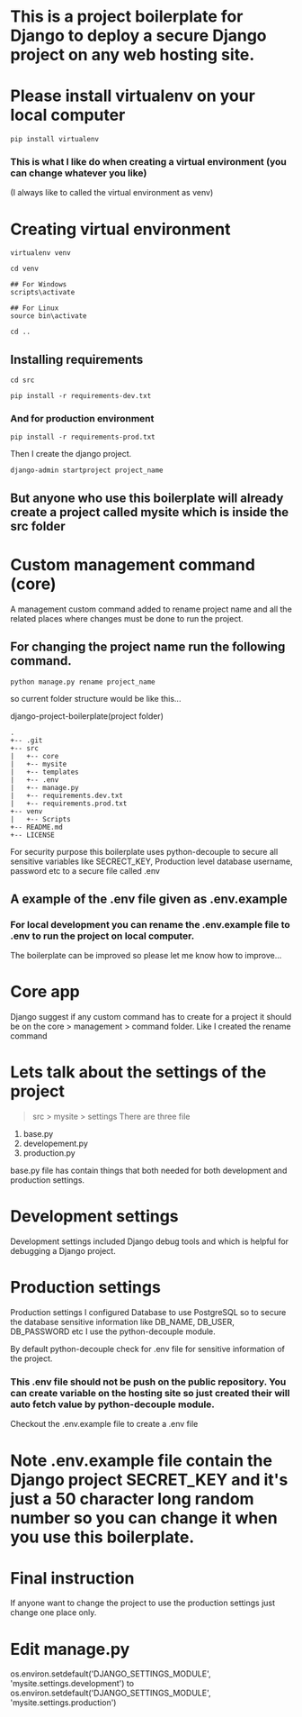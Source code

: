 # This is a project boilerplate for Django to deploy a secure Django project on any web hosting site.

# Please install virtualenv on your local computer
```pip install virtualenv```

### This is what I like do when creating a virtual environment (you can change whatever you like)
(I always like to called the virtual environment as venv)
# Creating virtual environment

```virtualenv venv```

```cd venv```

```
## For Windows
scripts\activate

## For Linux
source bin\activate
```

```cd ..```

## Installing requirements

```cd src```

```pip install -r requirements-dev.txt```

### And for production environment

```pip install -r requirements-prod.txt```

Then I create the django project.

```django-admin startproject project_name```

## But anyone who use this boilerplate will already create a project called mysite which is inside the src folder

# Custom management command (core)
A management custom command added to rename project name and all the related places where changes must be done to run the project.
## For changing the project name run the following command.
```python manage.py rename project_name```

so current folder structure would be like this...

django-project-boilerplate(project folder)

```
.
+-- .git
+-- src
|   +-- core
|   +-- mysite
|   +-- templates
|   +-- .env
|   +-- manage.py
|   +-- requirements.dev.txt
|   +-- requirements.prod.txt
+-- venv
|   +-- Scripts
+-- README.md
+-- LICENSE
```

For security purpose this boilerplate uses python-decouple to secure all sensitive variables like SECRECT_KEY, Production level database username, password etc to a secure file called .env

## A example of the .env file given as .env.example

### For local development you can rename the .env.example file to .env to run the project on local computer.

The boilerplate can be improved so please let me know how to improve...

# Core app
Django suggest if any custom command has to create for a project it should be on the core > management > command folder.
Like I created the rename command

# Lets talk about the settings of the project
>src > mysite > settings
There are three file
1. base.py
2. developement.py
3. production.py

base.py file has contain things that both needed for both development and production settings.

# Development settings
Development settings included Django debug tools and which is helpful for debugging a Django project.

# Production settings
Production settings I configured Database to use PostgreSQL so to secure the database sensitive information like DB_NAME, DB_USER, DB_PASSWORD etc I use the python-decouple module.

By default python-decouple check for .env file for sensitive information of the project.

### This .env file should not be push on the public repository. You can create variable on the hosting site so just created their will auto fetch value by python-decouple module.

Checkout the .env.example file to create a .env file

# Note .env.example file contain the Django project SECRET_KEY and it's just a 50 character long random number so you can change it when you use this boilerplate.

# Final instruction
If anyone want to change the project to use the production settings just change one place only.

# Edit manage.py
os.environ.setdefault('DJANGO_SETTINGS_MODULE', 'mysite.settings.development')
to
os.environ.setdefault('DJANGO_SETTINGS_MODULE', 'mysite.settings.production')
